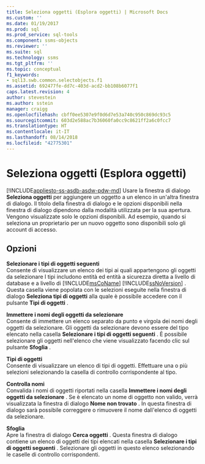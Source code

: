 ```yaml
---
title: Seleziona oggetti (Esplora oggetti) | Microsoft Docs
ms.custom: ''
ms.date: 01/19/2017
ms.prod: sql
ms.prod_service: sql-tools
ms.component: ssms-objects
ms.reviewer: ''
ms.suite: sql
ms.technology: ssms
ms.tgt_pltfrm: ''
ms.topic: conceptual
f1_keywords:
- sql13.swb.common.selectobjects.f1
ms.assetid: 692477fe-dd7c-403d-acd2-bb108b6077f1
caps.latest.revision: 4
author: stevestein
ms.author: sstein
manager: craigg
ms.openlocfilehash: cbff0ee5307e9f0d6d7e53a740c950c869dc93c5
ms.sourcegitcommit: 603d2e588ac7b36060fa0cc9c8621ff2a6c0fcc7
ms.translationtype: HT
ms.contentlocale: it-IT
ms.lasthandoff: 08/14/2018
ms.locfileid: "42775301"
---
```

# <a name="select-objects-object-explorer"></a>Seleziona oggetti (Esplora oggetti)
[!INCLUDE[appliesto-ss-asdb-asdw-pdw-md](../../includes/appliesto-ss-asdb-asdw-pdw-md.md)]
Usare la finestra di dialogo **Seleziona oggetti** per aggiungere un oggetto a un elenco in un'altra finestra di dialogo. Il titolo della finestra di dialogo e le opzioni disponibili nella finestra di dialogo dipendono dalla modalità utilizzata per la sua apertura. Vengono visualizzate solo le opzioni disponibili. Ad esempio, quando si seleziona un proprietario per un nuovo oggetto sono disponibili solo gli account di accesso.  
  
## <a name="options"></a>Opzioni  
**Selezionare i tipi di oggetti seguenti**  
Consente di visualizzare un elenco dei tipi ai quali appartengono gli oggetti da selezionare I tipi includono entità ed entità a sicurezza diretta a livello di database e a livello di [!INCLUDE[msCoName](../../includes/msconame_md.md)] [!INCLUDE[ssNoVersion](../../includes/ssnoversion-md.md)] . Questa casella viene popolata con le selezioni eseguite nella finestra di dialogo **Seleziona tipi di oggetti** alla quale è possibile accedere con il pulsante **Tipi di oggetti** .  
  
**Immettere i nomi degli oggetti da selezionare**  
Consente di immettere un elenco separato da punto e virgola dei nomi degli oggetti da selezionare. Gli oggetti da selezionare devono essere del tipo elencato nella casella **Selezionare i tipi di oggetti seguenti** . È possibile selezionare gli oggetti nell'elenco che viene visualizzato facendo clic sul pulsante **Sfoglia** .  
  
**Tipi di oggetti**  
Consente di visualizzare un elenco di tipi di oggetti. Effettuare una o più selezioni selezionando la casella di controllo corrispondente al tipo.  
  
**Controlla nomi**  
Convalida i nomi di oggetti riportati nella casella **Immettere i nomi degli oggetti da selezionare** . Se è elencato un nome di oggetto non valido, verrà visualizzata la finestra di dialogo **Nome non trovato** . In questa finestra di dialogo sarà possibile correggere o rimuovere il nome dall'elenco di oggetti da selezionare.  
  
**Sfoglia**  
Apre la finestra di dialogo **Cerca oggetti** . Questa finestra di dialogo contiene un elenco di oggetti dei tipi elencati nella casella **Selezionare i tipi di oggetti seguenti** . Selezionare gli oggetti in questo elenco selezionando le caselle di controllo corrispondenti.  
  
